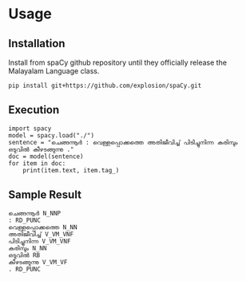 # Usage


## Installation
Install from spaCy github repository until they officially release the Malayalam Language class.
```
pip install git+https://github.com/explosion/spaCy.git

```

## Execution
```
import spacy
model = spacy.load("./")
sentence = "ചെങ്ങന്നൂര്‍ : വെള്ളപ്പൊക്കത്തെ അതിജീവിച്ച് പിടിച്ചുനിന്ന കരിമ്പും ഒടുവില്‍ കീഴടങ്ങുന്നു ."
doc = model(sentence)
for item in doc:
    print(item.text, item.tag_)
```

## Sample Result
```
ചെങ്ങന്നൂര്‍ N_NNP
: RD_PUNC
വെള്ളപ്പൊക്കത്തെ N_NN
അതിജീവിച്ച് V_VM_VNF
പിടിച്ചുനിന്ന V_VM_VNF
കരിമ്പും N_NN
ഒടുവില്‍ RB
കീഴടങ്ങുന്നു V_VM_VF
. RD_PUNC
```
